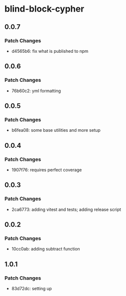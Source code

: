 # blind-block-cypher

## 0.0.7

### Patch Changes

- d4565b6: fix what is published to npm

## 0.0.6

### Patch Changes

- 76b60c2: yml formatting

## 0.0.5

### Patch Changes

- b6fea08: some base utilities and more setup

## 0.0.4

### Patch Changes

- 1907f76: requires perfect coverage

## 0.0.3

### Patch Changes

- 2ca6773: adding vitest and tests; adding release script

## 0.0.2

### Patch Changes

- 10cc0ab: adding subtract function

## 1.0.1

### Patch Changes

- 83d72dc: setting up
